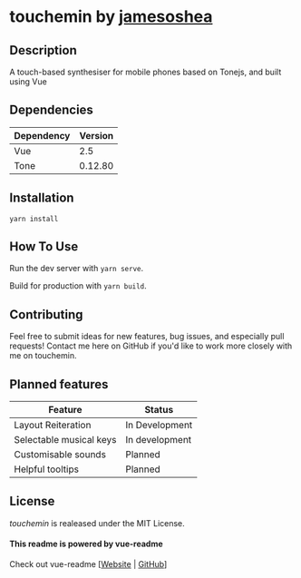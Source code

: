 # touchemin by <a href="https://github.com/jamesoshea">jamesoshea</a>
## Description
A touch-based synthesiser for mobile phones based on Tonejs, and built using Vue
## Dependencies
| Dependency | Version |
| -- | -- |
| Vue | 2.5 |
| Tone | 0.12.80 |
## Installation
`yarn install`
## How To Use
Run the dev server with `yarn serve`.

Build for production with `yarn build`.
## Contributing
Feel free to submit ideas for new features, bug issues, and especially pull requests! Contact me here on GitHub if you'd like to work more closely with me on touchemin.

## Planned features
| Feature | Status |
| -- | -- |
| Layout Reiteration | In Development |
|Selectable musical keys| In development |
| Customisable sounds | Planned |
| Helpful tooltips| Planned |
## License

*touchemin* is realeased under the MIT License.

#### This readme is powered by vue-readme
Check out vue-readme [[Website](https://igeligel.github.io/vue-readme) | [GitHub](https://github.com/igeligel/vue-readme)]
